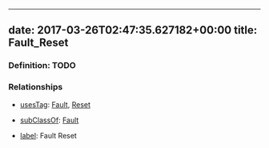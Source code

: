 
---
date: 2017-03-26T02:47:35.627182+00:00
title: Fault_Reset
---
### Definition: TODO

### Relationships

* [usesTag](https://brickschema.org/schema/1.0/BrickFrame#usesTag): [Fault](https://brickschema.org/schema/1.0/BrickTag#Fault), [Reset](https://brickschema.org/schema/1.0/BrickTag#Reset)

* [subClassOf](http://www.w3.org/2000/01/rdf-schema#subClassOf): [Fault](https://brickschema.org/schema/1.0/Brick#Fault)

* [label](http://www.w3.org/2000/01/rdf-schema#label): Fault Reset
